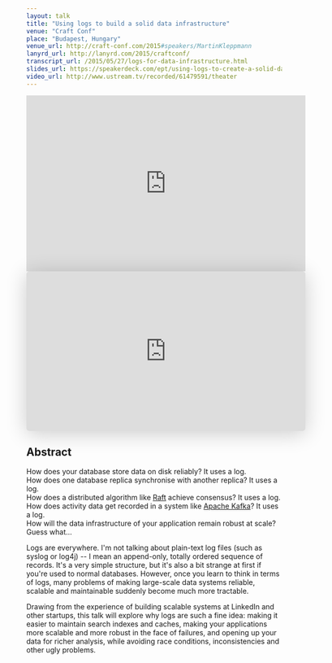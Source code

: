```yaml
---
layout: talk
title: "Using logs to build a solid data infrastructure"
venue: "Craft Conf"
place: "Budapest, Hungary"
venue_url: http://craft-conf.com/2015#speakers/MartinKleppmann
lanyrd_url: http://lanyrd.com/2015/craftconf/
transcript_url: /2015/05/27/logs-for-data-infrastructure.html
slides_url: https://speakerdeck.com/ept/using-logs-to-create-a-solid-data-infrastructure
video_url: http://www.ustream.tv/recorded/61479591/theater
---
```


<iframe width="550" height="346" src="http://www.ustream.tv/embed/recorded/61479591?v=3&amp;wmode=direct" scrolling="no" frameborder="0" style="border: 0px none transparent;"></iframe>

<iframe class="speakerdeck-iframe" frameborder="0" src="https://speakerdeck.com/player/49907c482df7478492d788c8da976160" title="Using logs to create a solid data infrastructure" allowfullscreen="true" mozallowfullscreen="true" webkitallowfullscreen="true" style="border: 0px; background: padding-box padding-box rgba(0, 0, 0, 0.1); margin: 0px; padding: 0px; border-radius: 6px; box-shadow: rgba(0, 0, 0, 0.2) 0px 5px 40px; width: 550px; height: 314px;" data-ratio="1.78343949044586"></iframe>


Abstract
--------

How does your database store data on disk reliably? It uses a log.  
How does one database replica synchronise with another replica? It uses a log.  
How does a distributed algorithm like [Raft](https://ramcloud.stanford.edu/raft.pdf) achieve consensus?
It uses a log.   
How does activity data get recorded in a system like [Apache Kafka](http://kafka.apache.org/)? It uses a log.  
How will the data infrastructure of your application remain robust at scale? Guess what...

Logs are everywhere. I'm not talking about plain-text log files (such as syslog or log4j) -- I mean
an append-only, totally ordered sequence of records. It's a very simple structure, but it's also
a bit strange at first if you're used to normal databases. However, once you learn to think in terms
of logs, many problems of making large-scale data systems reliable, scalable and maintainable
suddenly become much more tractable.

Drawing from the experience of building scalable systems at LinkedIn and other startups, this talk
will explore why logs are such a fine idea: making it easier to maintain search indexes and caches,
making your applications more scalable and more robust in the face of failures, and opening up your
data for richer analysis, while avoiding race conditions, inconsistencies and other ugly problems.
